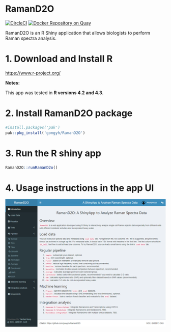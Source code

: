 # RamanD2O

<!-- badges: start -->
[![CircleCI](https://dl.circleci.com/status-badge/img/gh/gongyh/RamanD2O/tree/master.svg?style=svg)](https://dl.circleci.com/status-badge/redirect/gh/gongyh/RamanD2O/tree/master)
[![Docker Repository on Quay](https://quay.io/repository/gongyh/ramand2o/status "Docker Repository on Quay")](https://quay.io/repository/gongyh/ramand2o)
<!-- badges: end -->

RamanD2O is an R Shiny application that allows biologists to perform Raman spectra analysis.

# 1. Download and Install R
https://www.r-project.org/

**Notes:**

This app was tested in **R versions 4.2 and 4.3**.

# 2. Install RamanD2O package
```r
#install.packages('pak')
pak::pkg_install('gongyh/RamanD2O')
```

# 3. Run the R shiny app
```r
RamanD2O::runRamanD2o()
```

# 4. Usage instructions in the app UI
![User interface of RamanD2O](RamanD2O.png)

